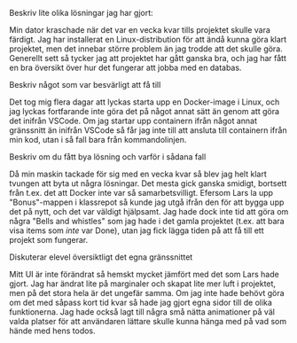 

Beskriv lite olika lösningar jag har gjort:

Min dator kraschade när det var en vecka kvar tills projektet skulle vara färdigt. Jag har installerat en Linux-distribution för att ändå kunna göra klart projektet, men det innebar större problem än jag trodde att det skulle göra. Generellt sett så tycker jag att projektet har gått ganska bra, och jag har fått en bra översikt över hur det fungerar att jobba med en databas. 

Beskriv något som var besvärligt att få till

Det tog mig flera dagar att lyckas starta upp en Docker-image i Linux, och jag lyckas fortfarande inte göra det på något annat sätt än genom att göra det inifrån VSCode. Om jag startar upp containern ifrån något annat gränssnitt än inifrån VSCode så får jag inte till att ansluta till containern ifrån min kod, utan i så fall bara från kommandolinjen.

Beskriv om du fått bya lösning och varför i sådana fall

Då min maskin tackade för sig med en vecka kvar så blev jag helt klart tvungen att byta ut några lösningar. Det mesta gick ganska smidigt, bortsett från t.ex. det att Docker inte var så samarbetsvilligt. Efersom Lars la upp "Bonus"-mappen i klassrepot så kunde jag utgå ifrån den för att bygga upp det på nytt, och det var väldigt hjälpsamt. Jag hade dock inte tid att göra om några "Bells and whistles" som jag hade i det gamla projektet (t.ex. att bara visa items som *inte* var Done), utan jag fick lägga tiden på att få till ett projekt som fungerar. 

Diskuterar elevel översiktligt det egna gränssnittet

Mitt UI är inte förändrat så hemskt mycket jämfört med det som Lars hade gjort. Jag har ändrat lite på marginaler och skapat lite mer luft i projektet, men på det stora hela är det ungefär samma. Om jag inte hade behövt göra om det med såpass kort tid kvar så hade jag gjort egna sidor till de olika funktionerna. Jag hade också lagt till några små nätta animationer på väl valda platser för att användaren lättare skulle kunna hänga med på vad som hände med hens todos.


